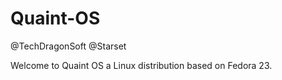 # Quaint-OS

@TechDragonSoft @Starset

Welcome to Quaint OS a Linux distribution based on Fedora 23.
